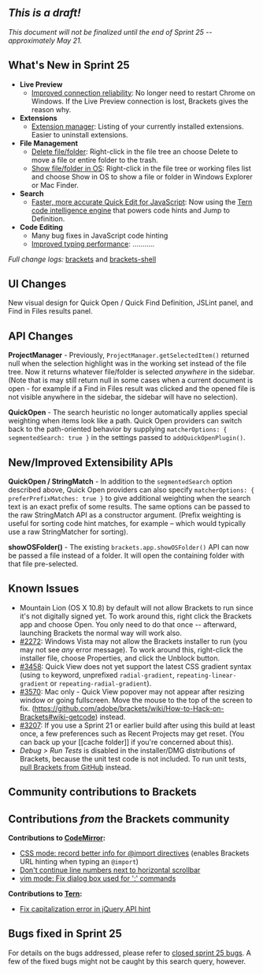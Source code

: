 _This is a draft!_
--------------------
_This document will not be finalized until the end of Sprint 25 -- approximately May 21._

What's New in Sprint 25
-----------------------
* **Live Preview**
    * [Improved connection reliability](https://trello.com/card/2-live-development-improve-launching-chrome-on-win/4f90a6d98f77505d7940ce88/835): No longer need to restart Chrome on Windows. If the Live Preview connection is lost, Brackets gives the reason why.
* **Extensions**
    * [Extension manager](https://trello.com/card/2-extension-listing-remove-manage/4f90a6d98f77505d7940ce88/815): Listing of your currently installed extensions. Easier to uninstall extensions.
* **File Management**
    * [Delete file/folder](https://github.com/adobe/brackets/pull/3879): Right-click in the file tree an choose Delete to move a file or entire folder to the trash.
    * [Show file/folder in OS](https://github.com/adobe/brackets/pull/2128): Right-click in the file tree or working files list and choose Show in OS to show a file or folder in Windows Explorer or Mac Finder.
* **Search**
    * [Faster, more accurate Quick Edit for JavaScript](https://github.com/adobe/brackets/pull/3847): Now using the [Tern code intelligence engine](http://ternjs.net/) that powers code hints and Jump to Definition.
* **Code Editing**
    * Many bug fixes in JavaScript code hinting
    * [Improved typing performance](https://trello.com/card/3-research-rendering-typing-performance/4f90a6d98f77505d7940ce88/860): ...........


_Full change logs:_ [brackets](https://github.com/adobe/brackets/compare/sprint-24...sprint-25#commits_bucket) and [brackets-shell](https://github.com/adobe/brackets-shell/compare/sprint-24...sprint-25#commits_bucket)


UI Changes
----------
New visual design for Quick Open / Quick Find Definition, JSLint panel, and Find in Files results panel.


API Changes
-----------
**ProjectManager** - Previously, `ProjectManager.getSelectedItem()` returned null when the selection highlight was in the working set instead of the file tree. Now it returns whatever file/folder is selected _anywhere_ in the sidebar. (Note that is may still return null in some cases when a current document is open - for example if a Find in Files result was clicked and the opened file is not visible anywhere in the sidebar, the sidebar will have no selection).

**QuickOpen** - The search heuristic no longer automatically applies special weighting when items look like a path. Quick Open providers can switch back to the path-oriented behavior by supplying `matcherOptions: { segmentedSearch: true }` in the settings passed to `addQuickOpenPlugin()`.

New/Improved Extensibility APIs
-------------------------------
**QuickOpen / StringMatch** - In addition to the `segmentedSearch` option described above, Quick Open providers can also specify `matcherOptions: { preferPrefixMatches: true }` to give additional weighting when the search text is an exact prefix of some results. The same options can be passed to the raw StringMatch API as a constructor argument. (Prefix weighting is useful for sorting code hint matches, for example &ndash; which would typically use a raw StringMatcher for sorting).

**showOSFolder()** - The existing `brackets.app.showOSFolder()` API can now be passed a file instead of a folder. It will open the containing folder with that file pre-selected.


Known Issues
------------
* Mountain Lion (OS X 10.8) by default will not allow Brackets to run since it's not digitally signed yet. To work around this, right click the Brackets app and choose Open. You only need to do that once -- afterward, launching Brackets the normal way will work also.
* [#2272](https://github.com/adobe/brackets/issues/2272): Windows Vista may not allow the Brackets installer to run (you may not see _any_ error message). To work around this, right-click the installer file, choose Properties, and click the Unblock button.
* [#3458](https://github.com/adobe/brackets/issues/3458): Quick View does not yet support the latest CSS gradient syntax (using `to` keyword, unprefixed `radial-gradient`, `repeating-linear-gradient` or `repeating-radial-gradient`).
* [#3570](https://github.com/adobe/brackets/issues/3570): Mac only - Quick View popover may not appear after resizing window or going fullscreen. Move the mouse to the top of the screen to fix.
(https://github.com/adobe/brackets/wiki/How-to-Hack-on-Brackets#wiki-getcode) instead.
* [#3207](https://github.com/adobe/brackets/issues/3207): If you use a Sprint 21 or earlier build after using this build at least once, a few preferences such as Recent Projects may get reset. (You can back up your [[cache folder]] if you're concerned about this).
* _Debug > Run Tests_ is disabled in the installer/DMG distributions of Brackets, because the unit test code is not included. To run unit tests, [pull Brackets from GitHub](https://github.com/adobe/brackets/wiki/How-to-Hack-on-Brackets#wiki-getcode) instead.


Community contributions to Brackets
-----------------------------------

Contributions _from_ the Brackets community
-------------------------------------------
**Contributions to [CodeMirror](https://github.com/marijnh/CodeMirror):**
* [CSS mode: record better info for @import directives](https://github.com/marijnh/CodeMirror/pull/1487) (enables Brackets URL hinting when typing an `@import`)
* [Don't continue line numbers next to horizontal scrollbar](https://github.com/marijnh/CodeMirror/pull/1493)
* [vim mode: Fix dialog box used for ':' commands](https://github.com/marijnh/CodeMirror/pull/1509)

**Contributions to [Tern](https://github.com/marijnh/tern):**
* [Fix capitalization error in jQuery API hint](https://github.com/marijnh/tern/pull/127)

Bugs fixed in Sprint 25
-----------------------
For details on the bugs addressed, please refer to [closed sprint 25 bugs](https://github.com/adobe/brackets/issues?labels=&milestone=12&state=closed). A few of the fixed bugs might not be caught by this search query, however.